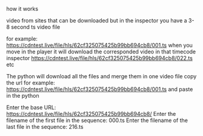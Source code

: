 how it works

 video from sites that can be downloaded but in the inspector you have a 3-8 second ts video file 

for example:  https://cdntest.live/file/hls/62cf325075425b99bb694cb8/001.ts when you move in the player it will download the corresponded video in that timecode inspector https://cdntest.live/file/hls/62cf325075425b99bb694cb8/022.ts etc

The python will download all the files and merge them in one video file
copy the url for example: https://cdntest.live/file/hls/62cf325075425b99bb694cb8/001.ts
and paste in the python 

Enter the base URL: https://cdntest.live/file/hls/62cf325075425b99bb694cb8/
Enter the filename of the first file in the sequence: 000.ts
Enter the filename of the last file in the sequence: 216.ts

